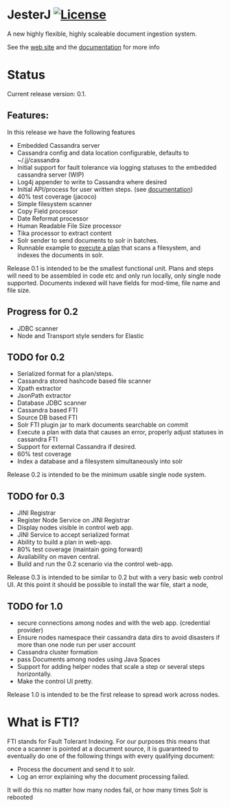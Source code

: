 JesterJ [![License](https://img.shields.io/badge/license-Apache%202.0-B70E23.svg?style=plastic)](http://www.opensource.org/licenses/Apache-2.0)
=======

A new highly flexible, highly scaleable document ingestion system. 

See the [web site](http://www.jesterj.org) and the [documentation](https://github.com/nsoft/jesterj/wiki/Documentation) for more info

# Status

Current release version: 0.1.

## Features:

In this release we have the following features

 * Embedded Cassandra server
 * Cassandra config and data location configurable, defaults to ~/.jj/cassandra
 * Initial support for fault tolerance via logging statuses to the embedded cassandra server (WIP)
 * Log4j appender to write to Cassandra where desired
 * Initial API/process for user written steps. (see [documentation](https://github.com/nsoft/jesterj/wiki/Documentation))
 * 40% test coverage (jacoco)
 * Simple filesystem scanner
 * Copy Field processor
 * Date Reformat processor
 * Human Readable File Size processor 
 * Tika processor to extract content
 * Solr sender to send documents to solr in batches.
 * Runnable example to [execute a plan](https://github.com/nsoft/jesterj/blob/master/code/ingest/README.md) that scans a filesystem, and indexes the documents in solr.

Release 0.1 is intended to be the smallest functional unit. Plans and steps will need to be assembled 
in code etc and only run locally, only single node supported. Documents indexed will have fields for mod-time, 
file name and file size.

## Progress for 0.2
 * JDBC scanner
 * Node and Transport style senders for Elastic

## TODO for 0.2
 * Serialized format for a plan/steps.
 * Cassandra stored hashcode based file scanner
 * Xpath extractor
 * JsonPath extractor
 * Database JDBC scanner
 * Cassandra based FTI
 * Source DB based FTI
 * Solr FTI plugin jar to mark documents searchable on commit
 * Execute a plan with data that causes an error, properly adjust statuses in cassandra FTI
 * Support for external Cassandra if desired.
 * 60% test coverage 
 * Index a database and a filesystem simultaneously into solr
 

Release 0.2 is intended to be the minimum usable single node system.  
 
## TODO for 0.3
 * JINI Registrar 
 * Register Node Service on JINI Registrar
 * Display nodes visible in control web app.
 * JINI Service to accept serialized format
 * Ability to build a plan in web-app.
 * 80% test coverage (maintain going forward)
 * Availability on maven central.
 * Build and run the 0.2 scenario via the control web-app.
 
Release 0.3 is intended to be similar to 0.2 but with a very basic web control UI. At this point it should be
possible to install the war file, start a node, 

## TODO for 1.0
 * secure connections among nodes and with the web app. (credential provider)
 * Ensure nodes namespace their cassandra data dirs to avoid disasters if more than one node run per user account
 * Cassandra cluster formation 
 * pass Documents among nodes using Java Spaces
 * Support for adding helper nodes that scale a step or several steps horizontally.
 * Make the control UI pretty.

Release 1.0 is intended to be the first release to spread work across nodes. 

# What is FTI?

FTI stands for Fault Tolerant Indexing. For our purposes this means that once a scanner is pointed at a document
source, it is guaranteed to eventually do one of the following things with every qualifying document:

 * Process the document and send it to solr. 
 * Log an error explaining why the document processing failed.
 
It will do this no matter how many nodes fail, or how many times Solr is rebooted  
